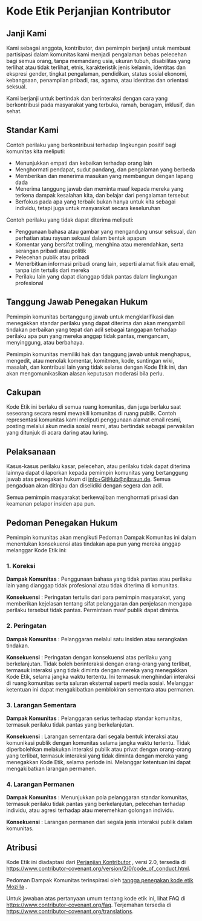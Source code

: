 # Kode Etik Perjanjian Kontributor

## Janji Kami

Kami sebagai anggota, kontributor, dan pemimpin berjanji untuk membuat partisipasi dalam komunitas kami menjadi pengalaman bebas pelecehan bagi semua orang, tanpa memandang usia, ukuran tubuh, disabilitas yang terlihat atau tidak terlihat, etnis, karakteristik jenis kelamin, identitas dan ekspresi gender, tingkat pengalaman, pendidikan, status sosial ekonomi, kebangsaan, penampilan pribadi, ras, agama, atau identitas dan orientasi seksual.

Kami berjanji untuk bertindak dan berinteraksi dengan cara yang berkontribusi pada masyarakat yang terbuka, ramah, beragam, inklusif, dan sehat.

## Standar Kami

Contoh perilaku yang berkontribusi terhadap lingkungan positif bagi komunitas kita meliputi:

- Menunjukkan empati dan kebaikan terhadap orang lain
- Menghormati pendapat, sudut pandang, dan pengalaman yang berbeda
- Memberikan dan menerima masukan yang membangun dengan lapang dada
- Menerima tanggung jawab dan meminta maaf kepada mereka yang terkena dampak kesalahan kita, dan belajar dari pengalaman tersebut
- Berfokus pada apa yang terbaik bukan hanya untuk kita sebagai individu, tetapi juga untuk masyarakat secara keseluruhan

Contoh perilaku yang tidak dapat diterima meliputi:

- Penggunaan bahasa atau gambar yang mengandung unsur seksual, dan perhatian atau rayuan seksual dalam bentuk apapun
- Komentar yang bersifat trolling, menghina atau merendahkan, serta serangan pribadi atau politik
- Pelecehan publik atau pribadi
- Menerbitkan informasi pribadi orang lain, seperti alamat fisik atau email, tanpa izin tertulis dari mereka
- Perilaku lain yang dapat dianggap tidak pantas dalam lingkungan profesional

## Tanggung Jawab Penegakan Hukum

Pemimpin komunitas bertanggung jawab untuk mengklarifikasi dan menegakkan standar perilaku yang dapat diterima dan akan mengambil tindakan perbaikan yang tepat dan adil sebagai tanggapan terhadap perilaku apa pun yang mereka anggap tidak pantas, mengancam, menyinggung, atau berbahaya.

Pemimpin komunitas memiliki hak dan tanggung jawab untuk menghapus, mengedit, atau menolak komentar, komitmen, kode, suntingan wiki, masalah, dan kontribusi lain yang tidak selaras dengan Kode Etik ini, dan akan mengomunikasikan alasan keputusan moderasi bila perlu.

## Cakupan

Kode Etik ini berlaku di semua ruang komunitas, dan juga berlaku saat seseorang secara resmi mewakili komunitas di ruang publik. Contoh representasi komunitas kami meliputi penggunaan alamat email resmi, posting melalui akun media sosial resmi, atau bertindak sebagai perwakilan yang ditunjuk di acara daring atau luring.

## Pelaksanaan

Kasus-kasus perilaku kasar, pelecehan, atau perilaku tidak dapat diterima lainnya dapat dilaporkan kepada pemimpin komunitas yang bertanggung jawab atas penegakan hukum di info+GitHub@njbraun.de. Semua pengaduan akan ditinjau dan diselidiki dengan segera dan adil.

Semua pemimpin masyarakat berkewajiban menghormati privasi dan keamanan pelapor insiden apa pun.

## Pedoman Penegakan Hukum

Pemimpin komunitas akan mengikuti Pedoman Dampak Komunitas ini dalam menentukan konsekuensi atas tindakan apa pun yang mereka anggap melanggar Kode Etik ini:

### 1. Koreksi

**Dampak Komunitas** : Penggunaan bahasa yang tidak pantas atau perilaku lain yang dianggap tidak profesional atau tidak diterima di komunitas.

**Konsekuensi** : Peringatan tertulis dari para pemimpin masyarakat, yang memberikan kejelasan tentang sifat pelanggaran dan penjelasan mengapa perilaku tersebut tidak pantas. Permintaan maaf publik dapat diminta.

### 2. Peringatan

**Dampak Komunitas** : Pelanggaran melalui satu insiden atau serangkaian tindakan.

**Konsekuensi** : Peringatan dengan konsekuensi atas perilaku yang berkelanjutan. Tidak boleh berinteraksi dengan orang-orang yang terlibat, termasuk interaksi yang tidak diminta dengan mereka yang menegakkan Kode Etik, selama jangka waktu tertentu. Ini termasuk menghindari interaksi di ruang komunitas serta saluran eksternal seperti media sosial. Melanggar ketentuan ini dapat mengakibatkan pemblokiran sementara atau permanen.

### 3. Larangan Sementara

**Dampak Komunitas** : Pelanggaran serius terhadap standar komunitas, termasuk perilaku tidak pantas yang berkelanjutan.

**Konsekuensi** : Larangan sementara dari segala bentuk interaksi atau komunikasi publik dengan komunitas selama jangka waktu tertentu. Tidak diperbolehkan melakukan interaksi publik atau privat dengan orang-orang yang terlibat, termasuk interaksi yang tidak diminta dengan mereka yang menegakkan Kode Etik, selama periode ini. Melanggar ketentuan ini dapat mengakibatkan larangan permanen.

### 4. Larangan Permanen

**Dampak Komunitas** : Menunjukkan pola pelanggaran standar komunitas, termasuk perilaku tidak pantas yang berkelanjutan, pelecehan terhadap individu, atau agresi terhadap atau meremehkan golongan individu.

**Konsekuensi** : Larangan permanen dari segala jenis interaksi publik dalam komunitas.

## Atribusi

Kode Etik ini diadaptasi dari [Perjanjian Kontributor] , versi 2.0, tersedia di https://www.contributor-covenant.org/version/2/0/code_of_conduct.html.

Pedoman Dampak Komunitas terinspirasi oleh [tangga penegakan kode etik Mozilla](https://github.com/mozilla/diversity) .

Untuk jawaban atas pertanyaan umum tentang kode etik ini, lihat FAQ di https://www.contributor-covenant.org/faq. Terjemahan tersedia di https://www.contributor-covenant.org/translations.


[Perjanjian Kontributor]: https://www.contributor-covenant.org